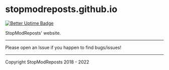 # stopmodreposts.github.io
[![Better Uptime Badge](https://betteruptime.com/status-badges/v1/monitor/a2hc.svg)](https://betteruptime.com/?utm_source=status_badge)


StopModReposts' website.

---

Please open an Issue if you happen to find bugs/issues!

---

Copyright StopModReposts 2018 - 2022
